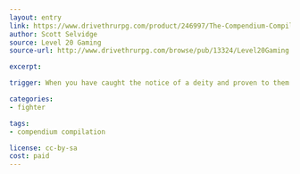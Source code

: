 ```yaml
---
layout: entry
link: https://www.drivethrurpg.com/product/246997/The-Compendium-Compilation--A-Dungeon-World-Supplement
author: Scott Selvidge
source: Level 20 Gaming
source-url: http://www.drivethrurpg.com/browse/pub/13324/Level20Gaming

excerpt:

trigger: When you have caught the notice of a deity and proven to them your devout faith...

categories:
- fighter

tags:
- compendium compilation

license: cc-by-sa
cost: paid
---
```


